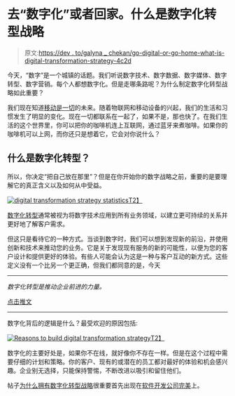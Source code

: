 # 去“数字化”或者回家。什么是数字化转型战略

> 原文:[https://dev . to/galyna _ chekan/go-digital-or-go-home-what-is-digital-transformation-strategy-4c2d](https://dev.to/galyna_chekan/go-digital-or-go-home-what-is-digital-transformation-strategy-4c2d)

今天，“数字”是一个城镇的话题。我们听说数字技术、数字数据、数字媒体、数字转型、数字营销。每个人都想数字化。但是走哪条路呢？为什么制定数字化转型战略如此重要？

我们现在知道[移动是一切](https://www.forbes.com/sites/joshsteimle/2014/02/12/mobile-is-the-future-of-everything/#7696ed9281ee)的未来。随着物联网和移动设备的兴起，我们的生活和习惯发生了明显的变化。现在一切都联系在一起了，如果不是，那也快了。在我们生活的这个世界里，你可以把你的咖啡机连上互联网，通过蓝牙来煮咖啡。如果你的咖啡机可以上网，而你还只是想着它，它会对你说什么？

## 什么是数字化转型？

所以，你决定“把自己放在那里”？但是在你开始你的数字战略之前，重要的是要理解它的真正含义以及如何从中受益。

[![digital transformation strategy statistics](../Images/baf10bb33d761e0b8e332fc273fb203f.png "digital transformation")T2】](https://res.cloudinary.com/practicaldev/image/fetch/s--Y_PL0PRf--/c_limit%2Cf_auto%2Cfl_progressive%2Cq_auto%2Cw_880/http://perfectial.com/wp-content/uploads/2017/06/Going-Digital-05.jpg)

[数字化转型](https://perfectial.com/blog/digital-transformation-strategy/)通常被视为将数字技术应用到所有业务领域，以建立更可持续的关系并更好地了解客户需求。

但这只是看待它的一种方式。当谈到数字时，我们可以想到发现新的前沿，并使用创新和技术来推动您的业务。它是关于发现现有服务的新的可能性，以便为您的客户设计和提供更好的体验。有些人可能会认为这是一种与客户互动的新方式。这些定义没有一个比另一个更正确，但我们都同意的是，今天

* * *

*数字化转型是推动企业前进的力量。*

[点击推文](https://twitter.com/share?text=digital+transformation+is+the+force+that+moves+businesses+forward.&via=perfectial&related=perfectial&url=https://perfectial.com/blog/digital-transformation-strategy/)

* * *

数字化背后的逻辑是什么？最受欢迎的原因包括:

[![Reasons to build digital transformation strategy](../Images/96207c1e0bc4d7bd92cd9a77c6537a92.png "digital transformation")T2】](https://res.cloudinary.com/practicaldev/image/fetch/s--e0nJT72x--/c_limit%2Cf_auto%2Cfl_progressive%2Cq_auto%2Cw_880/http://perfectial.com/wp-content/uploads/2017/06/Going-Digital-010-010.jpg)

数字化的主要好处是，如果你不在线，就好像你不存在一样。但是在这个过程中需要仔细的计划和策略。你的客户、现有的或潜在的员工都对最好的体验和机会感兴趣。企业别无选择，只能保持警惕，不断改进以吸引和留住他们。

帖子[为什么拥有数字化转型战略](https://perfectial.com/blog/digital-transformation-strategy/)很重要首先出现在[软件开发公司完美](https://perfectial.com)上。